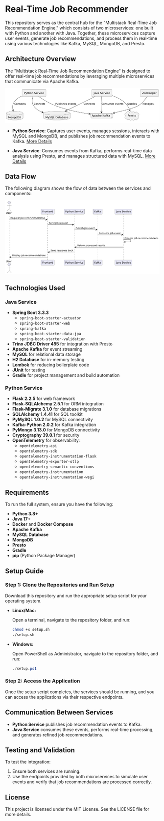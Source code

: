 # Real-Time Job Recommender

This repository serves as the central hub for the "Multistack Real-Time Job Recommendation Engine," which consists of two microservices: one built with Python and another with Java. Together, these microservices capture user events, generate job recommendations, and process them in real-time using various technologies like Kafka, MySQL, MongoDB, and Presto.

## Architecture Overview

The "Multistack Real-Time Job Recommendation Engine" is designed to offer real-time job recommendations by leveraging multiple microservices that communicate via Apache Kafka. 

![Component Diagram](component_diagram_example_in_plantuml.png)

- **Python Service**: Captures user events, manages sessions, interacts with MySQL and MongoDB, and publishes job recommendation events to Kafka. [More Details](https://github.com/drapala/job-recommender-py)
  
- **Java Service**: Consumes events from Kafka, performs real-time data analysis using Presto, and manages structured data with MySQL. [More Details](https://github.com/drapala/job-recommendation-engine)

## Data Flow

The following diagram shows the flow of data between the services and components:

![Sequence Diagram](sequence_diagram_example_in_plantuml.png)

## Technologies Used

### Java Service
- **Spring Boot 3.3.3**
  - `spring-boot-starter-actuator`
  - `spring-boot-starter-web`
  - `spring-kafka`
  - `spring-boot-starter-data-jpa`
  - `spring-boot-starter-validation`
- **Trino JDBC Driver 455** for integration with Presto
- **Apache Kafka** for event streaming
- **MySQL** for relational data storage
- **H2 Database** for in-memory testing
- **Lombok** for reducing boilerplate code
- **JUnit** for testing
- **Gradle** for project management and build automation

### Python Service
- **Flask 2.2.5** for web framework
- **Flask-SQLAlchemy 2.5.1** for ORM integration
- **Flask-Migrate 3.1.0** for database migrations
- **SQLAlchemy 1.4.41** for SQL toolkit
- **PyMySQL 1.0.2** for MySQL connectivity
- **Kafka-Python 2.0.2** for Kafka integration
- **PyMongo 3.13.0** for MongoDB connectivity
- **Cryptography 39.0.1** for security
- **OpenTelemetry** for observability:
  - `opentelemetry-api`
  - `opentelemetry-sdk`
  - `opentelemetry-instrumentation-flask`
  - `opentelemetry-exporter-otlp`
  - `opentelemetry-semantic-conventions`
  - `opentelemetry-instrumentation`
  - `opentelemetry-instrumentation-wsgi`

## Requirements

To run the full system, ensure you have the following:

- **Python 3.8+**
- **Java 17+**
- **Docker** and **Docker Compose**
- **Apache Kafka**
- **MySQL Database**
- **MongoDB**
- **Presto**
- **Gradle**
- **pip** (Python Package Manager)

## Setup Guide

### Step 1: Clone the Repositories and Run Setup

Download this repository and run the appropriate setup script for your operating system.

- **Linux/Mac:**

  Open a terminal, navigate to the repository folder, and run:

  ```bash
  chmod +x setup.sh
  ./setup.sh
  ```

- **Windows:**

  Open PowerShell as Administrator, navigate to the repository folder, and run:

  ```powershell
  ./setup.ps1
  ```

### Step 2: Access the Application

Once the setup script completes, the services should be running, and you can access the applications via their respective endpoints.

## Communication Between Services

- **Python Service** publishes job recommendation events to Kafka.
- **Java Service** consumes these events, performs real-time processing, and generates refined job recommendations.

## Testing and Validation

To test the integration:

1. Ensure both services are running.
2. Use the endpoints provided by both microservices to simulate user events and verify that job recommendations are processed correctly.

## License

This project is licensed under the MIT License. See the LICENSE file for more details.

